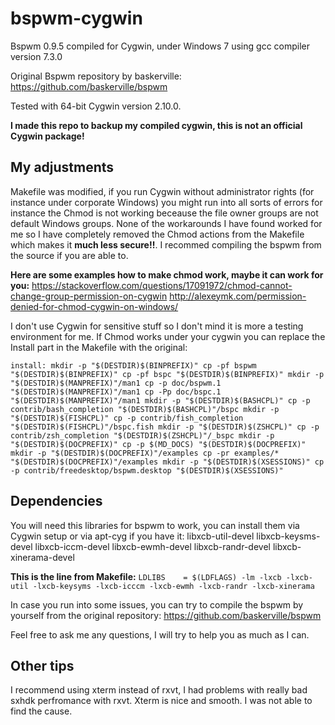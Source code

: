 # bspwm-cygwin
Bspwm 0.9.5 compiled for Cygwin, under Windows 7 using gcc compiler version 7.3.0

Original Bspwm repository by baskerville:
https://github.com/baskerville/bspwm

Tested with 64-bit Cygwin version 2.10.0. 

**I made this repo to backup my compiled cygwin, this is not an official Cygwin package!**

## My adjustments ##
Makefile was modified, if you run Cygwin without administrator rights (for instance under corporate Windows) you might run into all sorts of errors for instance the Chmod is not working beceause the file owner groups are not default Windows groups. None of the workarounds I have found worked for me so I have completely removed the Chmod actions from the Makefile which makes it **much less secure!!**. I recommed compiling the bspwm from the source if you are able to.


**Here are some examples how to make chmod work, maybe it can work for you:**
https://stackoverflow.com/questions/17091972/chmod-cannot-change-group-permission-on-cygwin
http://alexeymk.com/permission-denied-for-chmod-cygwin-on-windows/

I don't use Cygwin for sensitive stuff so I don't mind it is more a testing environment for me. If Chmod works under your cygwin you can replace the Install part in the Makefile with the original:

`install:
	mkdir -p "$(DESTDIR)$(BINPREFIX)"
	cp -pf bspwm "$(DESTDIR)$(BINPREFIX)"
	cp -pf bspc "$(DESTDIR)$(BINPREFIX)"
	mkdir -p "$(DESTDIR)$(MANPREFIX)"/man1
	cp -p doc/bspwm.1 "$(DESTDIR)$(MANPREFIX)"/man1
	cp -Pp doc/bspc.1 "$(DESTDIR)$(MANPREFIX)"/man1
	mkdir -p "$(DESTDIR)$(BASHCPL)"
	cp -p contrib/bash_completion "$(DESTDIR)$(BASHCPL)"/bspc
	mkdir -p "$(DESTDIR)$(FISHCPL)"
	cp -p contrib/fish_completion "$(DESTDIR)$(FISHCPL)"/bspc.fish
	mkdir -p "$(DESTDIR)$(ZSHCPL)"
	cp -p contrib/zsh_completion "$(DESTDIR)$(ZSHCPL)"/_bspc
	mkdir -p "$(DESTDIR)$(DOCPREFIX)"
	cp -p $(MD_DOCS) "$(DESTDIR)$(DOCPREFIX)"
	mkdir -p "$(DESTDIR)$(DOCPREFIX)"/examples
	cp -pr examples/* "$(DESTDIR)$(DOCPREFIX)"/examples
	mkdir -p "$(DESTDIR)$(XSESSIONS)"
	cp -p contrib/freedesktop/bspwm.desktop "$(DESTDIR)$(XSESSIONS)"
  `
  
## Dependencies ##
You will need this libraries for bspwm to work, you can install them via Cygwin setup or via apt-cyg if you have it:
libxcb-util-devel
libxcb-keysms-devel
libxcb-iccm-devel
libxcb-ewmh-devel
libxcb-randr-devel
libxcb-xinerama-devel

**This is the line from Makefile:**
`LDLIBS    = $(LDFLAGS) -lm -lxcb -lxcb-util -lxcb-keysyms -lxcb-icccm -lxcb-ewmh -lxcb-randr -lxcb-xinerama`

In case you run into some issues, you can try to compile the bspwm by yourself from the original repository:
https://github.com/baskerville/bspwm

Feel free to ask me any questions, I will try to help you as much as I can.

## Other tips ##
I recommend using xterm instead of rxvt, I had problems with really bad sxhdk perfromance with rxvt. Xterm is nice and smooth. I was not able to find the cause.
  
